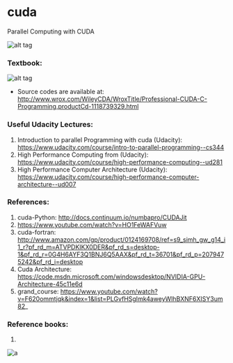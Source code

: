 # cuda
Parallel Computing with CUDA

![alt tag](https://upload.wikimedia.org/wikipedia/commons/d/d7/NVIDIA-CUDA.jpg)

### Textbook:
![alt tag](http://media.wiley.com/product_data/coverImage300/29/11187393/1118739329.jpg)

* Source codes are available at: http://www.wrox.com/WileyCDA/WroxTitle/Professional-CUDA-C-Programming.productCd-1118739329.html

### Useful Udacity Lectures: 
1. Introduction to parallel Programming with cuda (Udacity): https://www.udacity.com/course/intro-to-parallel-programming--cs344
2. High Performance Computing from (Udacity): https://www.udacity.com/course/high-performance-computing--ud281
3. High Performance Computer Architecture (Udacity): https://www.udacity.com/course/high-performance-computer-architecture--ud007


### References:
1. cuda-Python: http://docs.continuum.io/numbapro/CUDAJit
2. https://www.youtube.com/watch?v=HO1FeWAFVuw
3. cuda-fortran: http://www.amazon.com/gp/product/0124169708/ref=s9_simh_gw_g14_i1_r?pf_rd_m=ATVPDKIKX0DER&pf_rd_s=desktop-1&pf_rd_r=0G4H6AYF3Q1BNJ6Q5AAX&pf_rd_t=36701&pf_rd_p=2079475242&pf_rd_i=desktop
4. Cuda Architecture: https://code.msdn.microsoft.com/windowsdesktop/NVIDIA-GPU-Architecture-45c11e6d
5. grand_course: https://www.youtube.com/watch?v=F620ommtjqk&index=1&list=PLGvfHSgImk4aweyWlhBXNF6XISY3um82_

### Reference books:

1. 
![a](https://www.google.com/imgres?imgurl=https%3A%2F%2Fimages-na.ssl-images-amazon.com%2Fimages%2FI%2F51vgI%252BdhsfL.jpg&imgrefurl=https%3A%2F%2Fwww.amazon.com%2FDeep-Belief-Nets-CUDA-Convolutional%2Fdp%2F1530895189&docid=nQ-gbilZ1K3BlM&tbnid=sQpxoAP6MDXyZM%3A&vet=1&w=384&h=500&bih=1224&biw=1515&q=Deep%20Belief%20Nets%20in%20C%2B%2B%20and%20CUDA%20C%3A%20Volume%20III%3A%20Convolutional%20Nets%20(Volume%203)&ved=0ahUKEwjPlde2mv7RAhVMTCYKHT-wA7YQMwgcKAAwAA&iact=mrc&uact=8)

